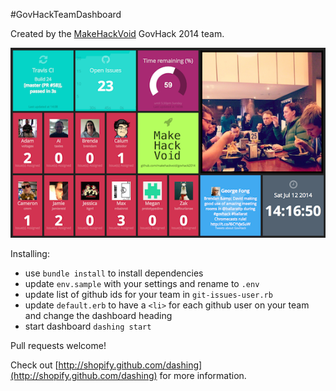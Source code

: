 #GovHackTeamDashboard

Created by the [MakeHackVoid](http://makehackvoid.com) GovHack 2014 team.

![image](MHV_dashboard_screen_shot.png)

Installing:

*  use `bundle install` to install dependencies
*  update `env.sample` with your settings and rename to `.env`
*  update list of github ids for your team in `git-issues-user.rb` 
*  update `default.erb` to have a `<li>` for each github user on your team and change the dashboard heading
*  start dashboard `dashing start`

Pull requests welcome!

Check out [http://shopify.github.com/dashing](http://shopify.github.com/dashing) for more information.

